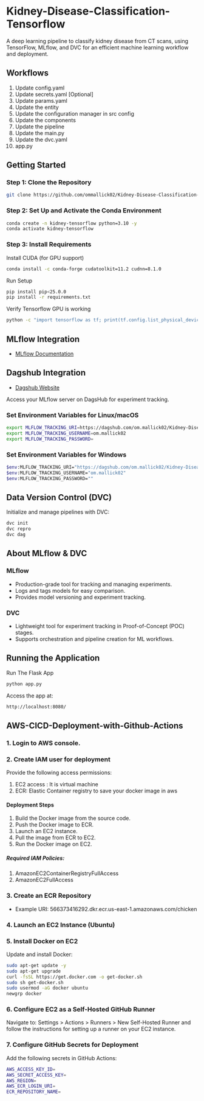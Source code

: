 # Kidney-Disease-Classification-Tensorflow

A deep learning pipeline to classify kidney disease from CT scans, using TensorFlow, MLflow, and DVC for an efficient machine learning workflow and deployment.

## Workflows

1. Update config.yaml
2. Update secrets.yaml [Optional]
3. Update params.yaml
4. Update the entity
5. Update the configuration manager in src config
6. Update the components
7. Update the pipeline 
8. Update the main.py
9. Update the dvc.yaml
10. app.py

## Getting Started

### Step 1: Clone the Repository

```bash
git clone https://github.com/ommallick02/Kidney-Disease-Classification-Tensorflow
```

### Step 2: Set Up and Activate the Conda Environment

```bash
conda create -n kidney-tensorflow python=3.10 -y
conda activate kidney-tensorflow
```

### Step 3: Install Requirements

Install CUDA (for GPU support)

```bash
conda install -c conda-forge cudatoolkit=11.2 cudnn=8.1.0
```

Run Setup

```bash
pip install pip<25.0.0
pip install -r requirements.txt
```

Verify Tensorflow GPU is working

```bash
python -c "import tensorflow as tf; print(tf.config.list_physical_devices('GPU'))"
```

## MLflow Integration

- [MLflow Documentation](https://mlflow.org/docs/latest/index.html)

## Dagshub Integration

- [Dagshub Website](https://dagshub.com/)

Access your MLflow server on DagsHub for experiment tracking.

### Set Environment Variables for Linux/macOS

```bash
export MLFLOW_TRACKING_URI=https://dagshub.com/om.mallick02/Kidney-Disease-Classification-Tensorflow.mlflow
export MLFLOW_TRACKING_USERNAME=om.mallick02
export MLFLOW_TRACKING_PASSWORD=
```

### Set Environment Variables for Windows

```bash
$env:MLFLOW_TRACKING_URI="https://dagshub.com/om.mallick02/Kidney-Disease-Classification-Tensorflow.mlflow"
$env:MLFLOW_TRACKING_USERNAME="om.mallick02"
$env:MLFLOW_TRACKING_PASSWORD=""
```

## Data Version Control (DVC)

Initialize and manage pipelines with DVC:

```bash
dvc init
dvc repro
dvc dag
```

## About MLflow & DVC

### MLflow

- Production-grade tool for tracking and managing experiments.
- Logs and tags models for easy comparison.
- Provides model versioning and experiment tracking.

### DVC 

- Lightweight tool for experiment tracking in Proof-of-Concept (POC) stages.
- Supports orchestration and pipeline creation for ML workflows.

## Running the Application

Run The Flask App

```bash
python app.py
```

Access the app at:

```bash
http://localhost:8080/
```

## AWS-CICD-Deployment-with-Github-Actions

### 1. Login to AWS console.

### 2. Create IAM user for deployment

Provide the following access permissions:

1. EC2 access : It is virtual machine
2. ECR: Elastic Container registry to save your docker image in aws

#### Deployment Steps

1. Build the Docker image from the source code.
2. Push the Docker image to ECR.
3. Launch an EC2 instance.
4. Pull the image from ECR to EC2.
5. Run the Docker image on EC2.

##### Required IAM Policies:

1. AmazonEC2ContainerRegistryFullAccess
2. AmazonEC2FullAccess

### 3. Create an ECR Repository

- Example URI: 566373416292.dkr.ecr.us-east-1.amazonaws.com/chicken
	
### 4. Launch an EC2 Instance (Ubuntu)

### 5. Install Docker on EC2

Update and install Docker:

```bash
sudo apt-get update -y
sudo apt-get upgrade
curl -fsSL https://get.docker.com -o get-docker.sh
sudo sh get-docker.sh
sudo usermod -aG docker ubuntu
newgrp docker
```
	
### 6. Configure EC2 as a Self-Hosted GitHub Runner

Navigate to: Settings > Actions > Runners > New Self-Hosted Runner and follow the instructions for setting up a runner on your EC2 instance.

### 7. Configure GitHub Secrets for Deployment

Add the following secrets in GitHub Actions:

```bash
AWS_ACCESS_KEY_ID=
AWS_SECRET_ACCESS_KEY=
AWS_REGION=
AWS_ECR_LOGIN_URI=
ECR_REPOSITORY_NAME=
```
